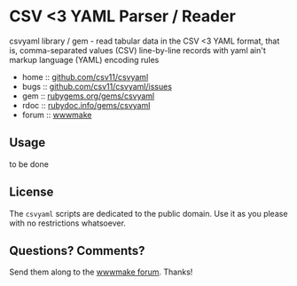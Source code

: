 # CSV <3 YAML Parser / Reader

csvyaml library / gem - read tabular data in the CSV <3 YAML format, that is, comma-separated values (CSV) line-by-line records with yaml ain't markup language (YAML) encoding rules

* home  :: [github.com/csv11/csvyaml](https://github.com/csv11/csvyaml)
* bugs  :: [github.com/csv11/csvyaml/issues](https://github.com/csv11/csvyaml/issues)
* gem   :: [rubygems.org/gems/csvyaml](https://rubygems.org/gems/csvyaml)
* rdoc  :: [rubydoc.info/gems/csvyaml](http://rubydoc.info/gems/csvyaml)
* forum :: [wwwmake](http://groups.google.com/group/wwwmake)


## Usage

to be done


## License

The `csvyaml` scripts are dedicated to the public domain.
Use it as you please with no restrictions whatsoever.


## Questions? Comments?

Send them along to the [wwwmake forum](http://groups.google.com/group/wwwmake).
Thanks!
